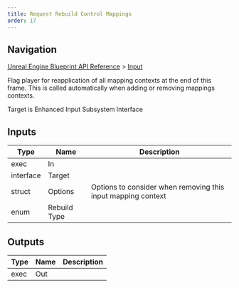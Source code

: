 ```yaml
---
title: Request Rebuild Control Mappings
order: 17
---
```

## Navigation

[Unreal Engine Blueprint API Reference](https://dev.epicgames.com/documentation/en-us/unreal-engine/BlueprintAPI) > [Input](https://dev.epicgames.com/documentation/en-us/unreal-engine/BlueprintAPI/Input)

Flag player for reapplication of all mapping contexts at the end of this frame.
This is called automatically when adding or removing mappings contexts.

Target is Enhanced Input Subsystem Interface

## Inputs

| Type | Name | Description |
| --- | --- | --- |
| exec | In |  |
| interface | Target |  |
| struct | Options | Options to consider when removing this input mapping context |
| enum | Rebuild Type |  |

## Outputs

| Type | Name | Description |
| --- | --- | --- |
| exec | Out |  |
